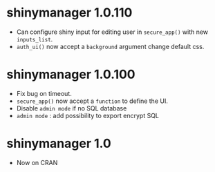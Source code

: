 # shinymanager 1.0.110

* Can configure shiny input for editing user in `secure_app()` with new `inputs_list`.
* `auth_ui()` now accept a `background` argument change default css.

# shinymanager 1.0.100

* Fix bug on timeout.
* `secure_app()` now accept a `function` to define the UI.
* Disable `admin mode` if no SQL database
* `admin mode` : add possibility to export encrypt SQL

# shinymanager 1.0

* Now on CRAN
      
      
